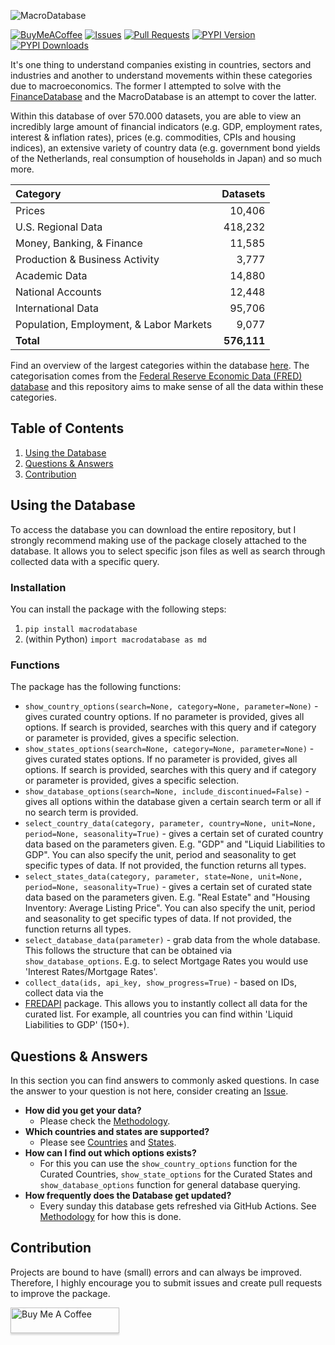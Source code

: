 ![MacroDatabase](https://raw.githubusercontent.com/JerBouma/MacroDatabase/master/logs/Header.png)

[![BuyMeACoffee](https://img.shields.io/badge/Buy%20Me%20A%20Coffee-Donate-brightgreen?logo=buymeacoffee)](https://www.buymeacoffee.com/jerbouma)
[![Issues](https://img.shields.io/github/issues/jerbouma/macrodatabase)](https://github.com/JerBouma/MacroDatabase/issues)
[![Pull Requests](https://img.shields.io/github/issues-pr/JerBouma/MacroDatabase?color=yellow)](https://github.com/JerBouma/MacroDatabase/pulls)
[![PYPI Version](https://img.shields.io/pypi/v/MacroDatabase)](https://pypi.org/project/MacroDatabase/)
[![PYPI Downloads](https://img.shields.io/pypi/dm/MacroDatabase)](https://pypi.org/project/MacroDatabase/)

It's one thing to understand companies existing in countries, sectors and industries and another to understand 
movements within these categories due to macroeconomics. The former I attempted to solve with the 
[FinanceDatabase](https://github.com/JerBouma/FinanceDatabase) and the MacroDatabase is an attempt to cover the latter. 

Within this database of over 570.000 datasets, you are able to view an incredibly large amount of financial indicators 
(e.g. GDP, employment rates, interest & inflation rates), prices (e.g. commodities, CPIs and housing indices), an 
extensive variety of country data (e.g. government bond yields of the Netherlands, real consumption of households 
in Japan) and so much more.

| Category                                | Datasets                      |                 
|:----------------------------------------|------------------------------:|
| Prices                                  | 10,406                        |                       
| U.S. Regional Data                      | 418,232                       |                                         
| Money, Banking, & Finance               | 11,585                        |                                               
| Production & Business Activity          | 3,777                         |                                              
| Academic Data                           | 14,880                        |                    
| National Accounts                       | 12,448                        |                                           
| International Data                      | 95,706                        |                                                 
| Population, Employment, & Labor Markets | 9,077                         |
| **Total**                               | **576,111**                   |

Find an overview of the largest categories within the database [here](/Database). The categorisation comes from 
the [Federal Reserve Economic Data (FRED) database](https://fred.stlouisfed.org/) and this repository aims to 
make sense of all the data within these categories.

## Table of Contents

1. [Using the Database](#using-the-database)
3. [Questions & Answers](#questions--answers)
4. [Contribution](#contribution)

## Using the Database
To access the database you can download the entire repository, but I strongly recommend making use of the package 
closely attached to the database. It allows you to select specific json files as well as search through collected
data with a specific query.

### Installation
You can install the package with the following steps:
1. `pip install macrodatabase`
2. (within Python) `import macrodatabase as md`

### Functions
The package has the following functions:

- `show_country_options(search=None, category=None, parameter=None)` - gives curated country options. If no 
parameter is provided, gives all options. If search is provided, searches with this query and if category or parameter 
is provided, gives a specific selection.
- `show_states_options(search=None, category=None, parameter=None)` - gives curated states options. If no 
parameter is provided, gives all options. If search is provided, searches with this query and if category or parameter 
is provided, gives a specific selection.
- `show_database_options(search=None, include_discontinued=False)` - gives all options within the database given 
a certain search term or all if no search term is provided.
- `select_country_data(category, parameter, country=None, unit=None, period=None, seasonality=True)` - gives a certain 
set of curated country data based on the parameters given. E.g. "GDP" and "Liquid Liabilities to GDP". You can also 
specify the unit, period and seasonality to get specific types of data. If not provided, the function returns all 
types.
- `select_states_data(category, parameter, state=None, unit=None, period=None, seasonality=True)` - gives a certain 
set of curated state data based on the parameters given. E.g. "Real Estate" and "Housing Inventory: Average 
Listing Price". You can also specify the unit, period and seasonality to get specific types of data. If not provided, 
the function returns all types.
- `select_database_data(parameter)` - grab data from the whole database. This follows the structure that can be 
obtained via `show_database_options`. E.g. to select Mortgage Rates you would use 'Interest Rates/Mortgage Rates'.
- `collect_data(ids, api_key, show_progress=True)` - based on IDs, collect data via the 
- [FREDAPI](https://github.com/mortada/fredapi) package. This allows you to instantly collect all data for the 
curated list. For example, all countries you can find within 'Liquid Liabilities to GDP' (150+).

## Questions & Answers
In this section you can find answers to commonly asked questions. In case the answer to your question is not here, 
consider creating an [Issue](https://github.com/JerBouma/MacroDatabase/issues).

- **How did you get your data?**
    - Please check the [Methodology](https://github.com/JerBouma/MacroDatabase/tree/master/Methodology).
- **Which countries and states are supported?**
    - Please see [Countries](https://github.com/JerBouma/MacroDatabase/tree/master/Structure/countries.json) and
    [States](https://github.com/JerBouma/MacroDatabase/tree/master/Structure/states.json).
- **How can I find out which options exists?**
    - For this you can use the ``show_country_options`` function for the Curated Countries, ``show_state_options`` 
    for the Curated States and ``show_database_options`` function for general database querying.
- **How frequently does the Database get updated?**
    - Every sunday this database gets refreshed via GitHub Actions.
    See [Methodology](https://github.com/JerBouma/MacroDatabase/tree/master/Methodology) for how this is done.

## Contribution
Projects are bound to have (small) errors and can always be improved. Therefore, I highly encourage you to submit 
issues and create pull requests to improve the package.

<a href="https://www.buymeacoffee.com/jerbouma" target="_blank"><img src="https://www.buymeacoffee.com/assets/img/custom_images/orange_img.png" alt="Buy Me A Coffee" style="height: 41px !important;width: 174px !important;box-shadow: 0px 3px 2px 0px rgba(190, 190, 190, 0.5) !important;-webkit-box-shadow: 0px 3px 2px 0px rgba(190, 190, 190, 0.5) !important;" ></a>
